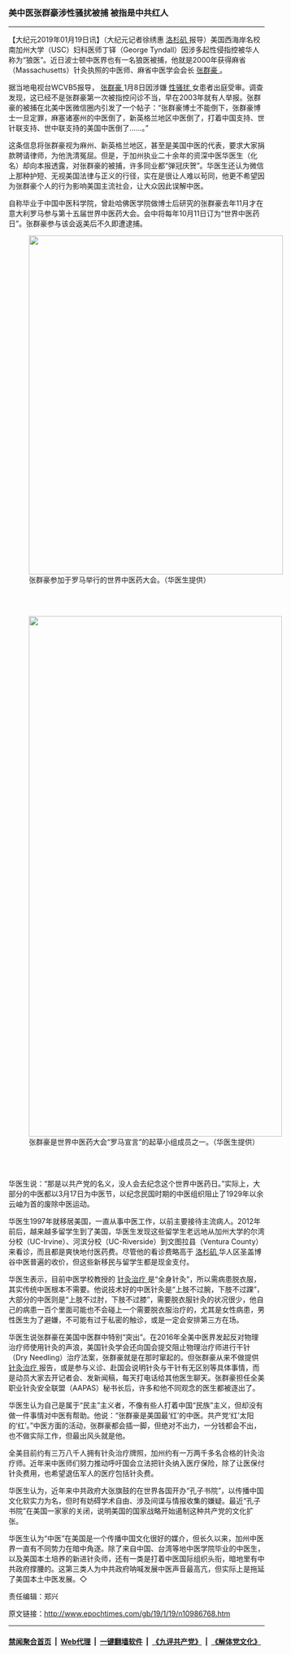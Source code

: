 ### 美中医张群豪涉性骚扰被捕 被指是中共红人
------------------------

<p>
 【大纪元2019年01月19日讯】（大纪元记者徐绣惠
 <a href="http://www.epochtimes.com/gb/tag/%E6%B4%9B%E6%9D%89%E7%9F%B6.html">
  洛杉矶
 </a>
 报导）美国西海岸名校南加州大学（USC）妇科医师丁铎（George Tyndall）因涉多起性侵指控被华人称为“狼医”。近日波士顿中医界也有一名狼医被捕，他就是2000年获得麻省（Massachusetts）针灸执照的中医师、麻省中医学会会长
 <a href="http://www.epochtimes.com/gb/tag/%E5%BC%A0%E7%BE%A4%E8%B1%AA.html">
  张群豪
 </a>
 。
</p>
<p>
 据当地电视台WCVB5报导，
 <a href="http://www.epochtimes.com/gb/tag/%E5%BC%A0%E7%BE%A4%E8%B1%AA.html">
  张群豪
 </a>
 1月8日因涉嫌
 <a href="http://www.epochtimes.com/gb/tag/%E6%80%A7%E9%AA%9A%E6%89%B0.html">
  性骚扰
 </a>
 女患者出庭受审。调查发现，这已经不是张群豪第一次被指控问诊不当，早在2003年就有人举报。张群豪的被捕在北美中医微信圈内引发了一个帖子：“张群豪博士不能倒下，张群豪博士一旦定罪，麻塞诸塞州的中医倒了，新英格兰地区中医倒了，打着中国支持、世针联支持、世中联支持的美国中医倒了……。”
</p>
<p>
 这条信息将张群豪视为麻州、新英格兰地区，甚至是美国中医的代表，要求大家捐款聘请律师，为他洗清冤屈。但是，于加州执业二十余年的资深中医华医生（化名）却向本报透露，对张群豪的被捕，许多同业都“弹冠庆贺”。华医生还认为微信上那种护短、无视美国法律与正义的行径，实在是很让人难以茍同，他更不希望因为张群豪个人的行为影响美国主流社会，让大众因此误解中医。
</p>
<p>
 自称毕业于中国中医科学院，曾赴哈佛医学院做博士后研究的张群豪去年11月才在意大利罗马参与第十五届世界中医药大会。会中将每年10月11日订为“世界中医药日”。张群豪参与该会返美后不久即遭逮捕。
</p>
<figure class="wp-caption aligncenter" id="attachment_10986804" style="width: 500px">
 <a href="http://i.epochtimes.com/assets/uploads/2019/01/IMG_0554.jpg">
  <img alt="" class=" wp-image-10986804" height="667" src="http://i.epochtimes.com/assets/uploads/2019/01/IMG_0554-600x800.jpg" width="500"/>
 </a>
 <br/><figcaption class="wp-caption-text">
  张群豪参加于罗马举行的世界中医药大会。（华医生提供）
 </figcaption><br/>
</figure><br/>
<figure class="wp-caption aligncenter" id="attachment_10986806" style="width: 498px">
 <a href="http://i.epochtimes.com/assets/uploads/2019/01/IMG_0555.jpg">
  <img alt="" class="size-full wp-image-10986806" height="1024" src="http://i.epochtimes.com/assets/uploads/2019/01/IMG_0555.jpg" width="498"/>
 </a>
 <br/><figcaption class="wp-caption-text">
  张群豪是世界中医药大会“罗马宣言”的起草小组成员之一。（华医生提供）
 </figcaption><br/>
</figure><br/>
<p>
 华医生说：“那是以共产党的名义，没人会去纪念这个世界中医药日。”实际上，大部分的中医都以3月17日为中医节，以纪念民国时期的中医组织阻止了1929年以余云岫为首的废除中医运动。
</p>
<p>
 华医生1997年就移居美国，一直从事中医工作，以前主要接待主流病人。2012年前后，越来越多留学生到了美国，华医生发现这些留学生老远地从加州大学的尔湾分校（UC-Irvine）、河滨分校（UC-Riverside）到文图拉县（Ventura County）来看诊，而且都是爽快地付医药费。尽管他的看诊费略高于
 <a href="http://www.epochtimes.com/gb/tag/%E6%B4%9B%E6%9D%89%E7%9F%B6.html">
  洛杉矶
 </a>
 华人区圣盖博谷中医普遍的收价，但这些新移民与留学生都是现金支付。
</p>
<p>
 华医生表示，目前中医学校教授的
 <a href="http://www.epochtimes.com/gb/tag/%E9%92%88%E7%81%B8%E6%B2%BB%E7%96%97.html">
  针灸治疗
 </a>
 是“全身针灸”，所以需病患脱衣服，其实传统中医根本不需要。他说技术好的中医针灸是“上肢不过腕，下肢不过踝”，大部分的中医则是“上肢不过肘，下肢不过膝”，需要脱衣服针灸的状况很少，他自己的病患一百个里面可能也不会碰上一个需要脱衣服治疗的，尤其是女性病患，男性医生为了避嫌，不可能有过于私密的触诊，或是一定会安排第三方在场。
</p>
<p>
 华医生说张群豪在美国中医群中特别“突出”。在2016年全美中医界发起反对物理治疗师使用针灸的声浪，美国针灸学会还向国会提交阻止物理治疗师进行干针（Dry Needling）治疗法案，张群豪就是在那时窜起的。但张群豪从来不做提供
 <a href="http://www.epochtimes.com/gb/tag/%E9%92%88%E7%81%B8%E6%B2%BB%E7%96%97.html">
  针灸治疗
 </a>
 报告，或是参与义诊、赴国会说明针灸与干针有无区别等具体事情，而是动员大家去开记者会、发新闻稿，每天打电话给其他医生聊天。张群豪担任全美职业针灸安全联盟（AAPAS）秘书长后，许多和他不同观念的医生都被逐出了。
</p>
<p>
 华医生认为自己是属于“民主”主义者，不像有些人打着中国“民族”主义，但却没有做一件事情对中医有帮助。他说：“张群豪是美国最‘红’的中医。共产党‘红’太阳的‘红’。”中医方面的活动，张群豪都会插一脚，但绝对不出力，一分钱都会不出，也不做实际工作，但最出风头就是他。
</p>
<p>
 全美目前约有三万八千人拥有针灸治疗牌照，加州约有一万两千多名合格的针灸治疗师。近年来中医师们努力推动呼吁国会立法把针灸纳入医疗保险，除了让医保付针灸费用，也希望退伍军人的医疗包括针灸费。
</p>
<p>
 华医生认为，近年来中共政府大张旗鼓的在世界各国开办“孔子书院”，以传播中国文化软实力为名，但时有妨碍学术自由、涉及间谍与情报收集的嫌疑。最近“孔子书院”在美国一家家的关闭，说明美国的国家战略开始遏制这种共产党的文化扩张。
</p>
<p>
 华医生认为“中医”在美国是一个传播中国文化很好的媒介，但长久以来，加州中医界一直有不同势力在暗中角逐。除了来自中国、台湾等地中医学院毕业的中医生，以及美国本土培养的新进针灸师，还有一类是打着中医国际组织头衔，暗地里有中共政府撑腰的。这第三类人为中共政府呐喊发展中医声音最高亢，但实际上是拖延了美国本土中医发展。◇
</p>
<p>
 责任编辑：郑兴
</p>

原文链接：http://www.epochtimes.com/gb/19/1/19/n10986768.htm


------------------------
#### [禁闻聚合首页](https://github.com/gfw-breaker/banned-news/blob/master/README.md) &nbsp;|&nbsp; [Web代理](https://github.com/gfw-breaker/open-proxy/blob/master/README.md) &nbsp;|&nbsp; [一键翻墙软件](https://github.com/gfw-breaker/nogfw/blob/master/README.md) &nbsp;|&nbsp; [《九评共产党》](https://github.com/gfw-breaker/9ping.md/blob/master/README.md#九评之一评共产党是什么) &nbsp;|&nbsp; [《解体党文化》](https://github.com/gfw-breaker/jtdwh.md/blob/master/README.md#绪论)